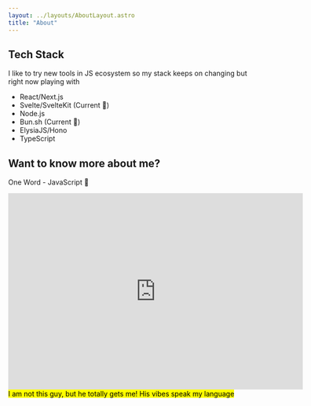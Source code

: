 ```yaml
---
layout: ../layouts/AboutLayout.astro
title: "About"
---
```


## Tech Stack

I like to try new tools in JS ecosystem so my stack keeps on changing but right now playing with

- React/Next.js
- Svelte/SvelteKit (Current 💛)
- Node.js
- Bun.sh (Current 💛)
- ElysiaJS/Hono
- TypeScript

## Want to know more about me?

One Word - JavaScript 🥲

<div class="flex flex-col items-center justify-center">
  <iframe width="600" height="400" src="https://www.youtube.com/embed/Uo3cL4nrGOk" title="Interview with Senior JS Developer" frameborder="0" allow="accelerometer; autoplay; clipboard-write; encrypted-media; gyroscope; picture-in-picture; web-share" allowfullscreen></iframe>
  <span class="mt-2"><mark>I am not this guy, but he totally gets me! His vibes speak my language</mark></span>
</div>

